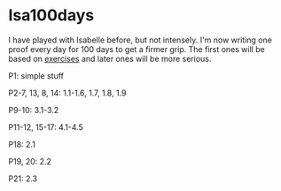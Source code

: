 # Isa100days

I have played with Isabelle before, but not intensely.
I'm now writing one proof every day for 100 days to get a firmer grip.
The first ones will be based on [exercises](https://isabelle.in.tum.de/exercises/) and later ones will be more serious.

P1: simple stuff

P2-7, 13, 8, 14: 1.1-1.6, 1.7, 1.8, 1.9

P9-10: 3.1-3.2

P11-12, 15-17: 4.1-4.5

P18: 2.1

P19, 20: 2.2

P21: 2.3